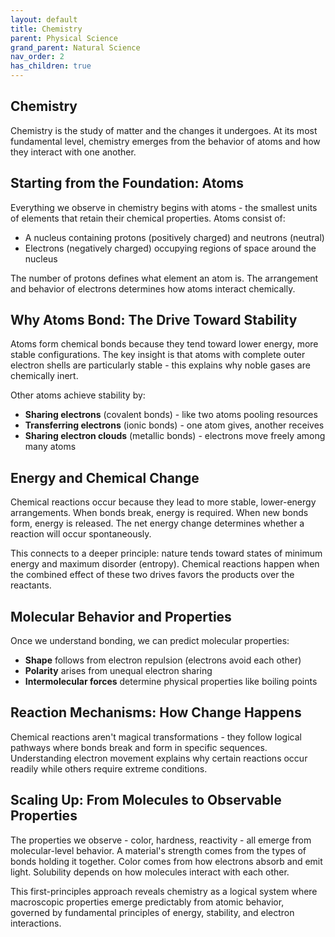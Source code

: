 ```yaml
---
layout: default
title: Chemistry
parent: Physical Science
grand_parent: Natural Science
nav_order: 2
has_children: true
---
```


## Chemistry

Chemistry is the study of matter and the changes it undergoes. At its most fundamental level, chemistry emerges from the behavior of atoms and how they interact with one another.

## Starting from the Foundation: Atoms

Everything we observe in chemistry begins with atoms - the smallest units of elements that retain their chemical properties. Atoms consist of:

- A nucleus containing protons (positively charged) and neutrons (neutral)
- Electrons (negatively charged) occupying regions of space around the nucleus

The number of protons defines what element an atom is. The arrangement and behavior of electrons determines how atoms interact chemically.

## Why Atoms Bond: The Drive Toward Stability

Atoms form chemical bonds because they tend toward lower energy, more stable configurations. The key insight is that atoms with complete outer electron shells are particularly stable - this explains why noble gases are chemically inert.

Other atoms achieve stability by:
- **Sharing electrons** (covalent bonds) - like two atoms pooling resources
- **Transferring electrons** (ionic bonds) - one atom gives, another receives
- **Sharing electron clouds** (metallic bonds) - electrons move freely among many atoms

## Energy and Chemical Change

Chemical reactions occur because they lead to more stable, lower-energy arrangements. When bonds break, energy is required. When new bonds form, energy is released. The net energy change determines whether a reaction will occur spontaneously.

This connects to a deeper principle: nature tends toward states of minimum energy and maximum disorder (entropy). Chemical reactions happen when the combined effect of these two drives favors the products over the reactants.

## Molecular Behavior and Properties

Once we understand bonding, we can predict molecular properties:
- **Shape** follows from electron repulsion (electrons avoid each other)
- **Polarity** arises from unequal electron sharing
- **Intermolecular forces** determine physical properties like boiling points

## Reaction Mechanisms: How Change Happens

Chemical reactions aren't magical transformations - they follow logical pathways where bonds break and form in specific sequences. Understanding electron movement explains why certain reactions occur readily while others require extreme conditions.

## Scaling Up: From Molecules to Observable Properties

The properties we observe - color, hardness, reactivity - all emerge from molecular-level behavior. A material's strength comes from the types of bonds holding it together. Color comes from how electrons absorb and emit light. Solubility depends on how molecules interact with each other.

This first-principles approach reveals chemistry as a logical system where macroscopic properties emerge predictably from atomic behavior, governed by fundamental principles of energy, stability, and electron interactions.
